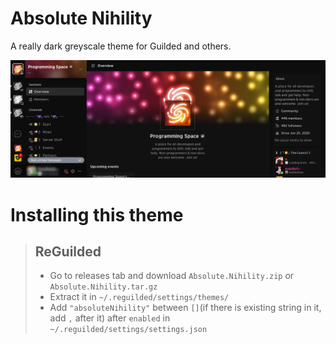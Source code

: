 # Absolute Nihility

A really dark greyscale theme for Guilded and others.

[![Guilded](https://raw.githubusercontent.com/IdkGoodName/AbsoluteNihility/main/screenshots/Guilded.png)](https://guilded.gg/)

# Installing this theme

> ## ReGuilded
> - Go to releases tab and download `Absolute.Nihility.zip` or `Absolute.Nihility.tar.gz`
> - Extract it in `~/.reguilded/settings/themes/`
> - Add `"absoluteNihility"` between `[]`(if there is existing string in it, add `,` after it) after `enabled` in `~/.reguilded/settings/settings.json`